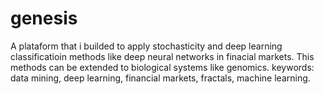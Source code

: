 # genesis
A plataform that i builded to apply stochasticity and deep learning classificatioin methods like deep neural networks in finacial markets. This methods can be extended to biological systems like genomics.
keywords: data mining, deep learning, financial markets, fractals, machine learning.
